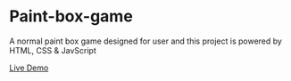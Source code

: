 # Paint-box-game
A normal paint box game designed for user and this project is powered by HTML, CSS & JavScript

[Live Demo](https://soumyadeepdutta7.github.io/Paint-box-game/)
